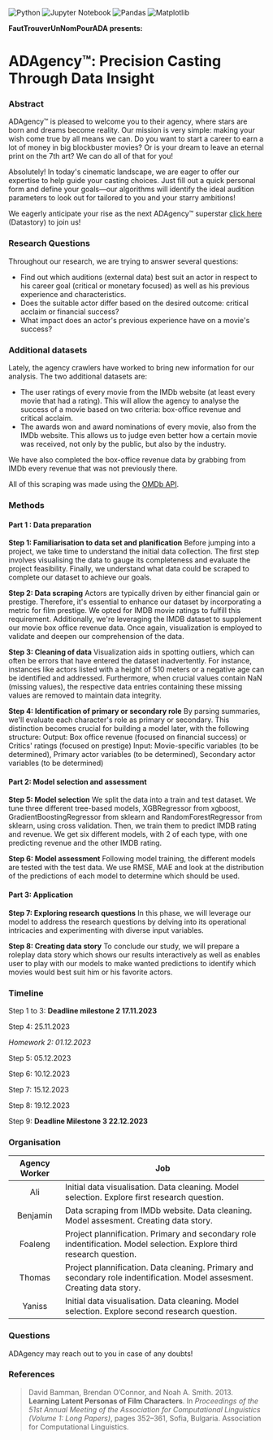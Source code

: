 ![Python](https://img.shields.io/badge/python-3670A0?style=for-the-badge&logo=python&logoColor=ffdd54)
![Jupyter Notebook](https://img.shields.io/badge/jupyter-%23FA0F00.svg?style=for-the-badge&logo=jupyter&logoColor=white)
![Pandas](https://img.shields.io/badge/pandas-%23150458.svg?style=for-the-badge&logo=pandas&logoColor=white)
![Matplotlib](https://img.shields.io/badge/Matplotlib-%23ffffff.svg?style=for-the-badge&logo=Matplotlib&logoColor=black)


**FautTrouverUnNomPourADA presents:**

# **ADAgency&trade;: Precision Casting Through Data Insight**

### Abstract

ADAgency&trade; is pleased to welcome you to their agency, where stars are born and dreams become reality. Our mission is very simple: making your wish come true by all means we can. Do you want to start a career to earn a lot of money in big blockbuster movies? Or is your dream to leave an eternal print on the 7th art? We can do all of that for you!

Absolutely! In today's cinematic landscape, we are eager to offer our expertise to help guide your casting choices. Just fill out a quick personal form and define your goals—our algorithms will identify the ideal audition parameters to look out for tailored to you and your starry ambitions!

We eagerly anticipate your rise as the next ADAgency&trade; superstar [click here](https://benjaminaouzir.github.io/adagency-inc/) (Datastory) to join us!

### Research Questions

Throughout our research, we are trying to answer several questions:
- Find out which auditions (external data) best suit an actor in respect to his career goal (critical or monetary focused) as well as his previous experience and characteristics. 
- Does the suitable actor differ based on the desired outcome: critical acclaim or financial success?
- What impact does an actor's previous experience have on a movie's success?

### Additional datasets

Lately, the agency crawlers have worked to bring new information for our analysis. The two additional datasets are:
- The user ratings of every movie from the IMDb website (at least every movie that had a rating). This will allow the agency to analyse the success of a movie based on two criteria: box-office revenue and critical acclaim.
- The awards won and award nominations of every movie, also from the IMDb website. This allows us to judge even better how a certain movie was received, not only by the public, but also by the industry.

We have also completed the box-office revenue data by grabbing from IMDb every revenue that was not previously there.

All of this scraping was made using the [OMDb API](https://www.omdbapi.com/).

### Methods

#### Part 1 : Data preparation
**Step 1: Familiarisation to data set and planification**
Before jumping into a project, we take time to understand the initial data collection. The first step involves visualising the data to gauge its completeness and evaluate the project feasibility. Finally, we understand what data could be scraped to complete our dataset to achieve our goals.

**Step 2: Data scraping**
Actors are typically driven by either financial gain or prestige. Therefore, it's essential to enhance our dataset by incorporating a metric for film prestige. We opted for IMDB movie ratings to fulfill this requirement. Additionally, we're leveraging the IMDB dataset to supplement our movie box office revenue data. Once again, visualization is employed to validate and deepen our comprehension of the data.

**Step 3: Cleaning of data**
Visualization aids in spotting outliers, which can often be errors that have entered the dataset inadvertently. For instance, instances like actors listed with a height of 510 meters or a negative age can be identified and addressed. Furthermore, when crucial values contain NaN (missing values), the respective data entries containing these missing values are removed to maintain data integrity.

**Step 4: Identification of primary or secondary role**
By parsing summaries, we'll evaluate each character's role as primary or secondary. This distinction becomes crucial for building a model later, with the following structure: 
Output: Box office revenue (focused on financial success) or Critics' ratings (focused on prestige) Input: Movie-specific variables (to be determined), Primary actor variables (to be determined), Secondary actor variables (to be determined)

#### Part 2: Model selection and assessment
**Step 5: Model selection**
We split the data into a train and test dataset. We tune three different tree-based models, XGBRegressor from xgboost, GradientBoostingRegressor from sklearn and RandomForestRegressor from sklearn, using cross validation. Then, we train them to predict IMDB rating and revenue. We get six different models, with 2 of each type, with one predicting revenue and the other IMDB rating.

**Step 6: Model assessment**
Following model training, the different models are tested with the test data. We use RMSE, MAE and look at the distribution of the predictions of each model to determine which should be used.

#### Part 3: Application
**Step 7: Exploring research questions**
In this phase, we will leverage our model to address the research questions by delving into its operational intricacies and experimenting with diverse input variables.

**Step 8: Creating data story**
To conclude our study, we will prepare a roleplay data story which shows our results interactively as well as enables user to play with our models to make wanted predictions to identify which movies would best suit him or his favorite actors.


### Timeline

Step 1 to 3: **Deadline milestone 2 17.11.2023**

Step 4: 25.11.2023

*Homework 2: 01.12.2023*

Step 5: 05.12.2023

Step 6: 10.12.2023

Step 7: 15.12.2023

Step 8: 19.12.2023

Step 9: **Deadline Milestone 3 22.12.2023**


### Organisation

| Agency Worker | Job |
|:-------------:|-----|
| Ali           | Initial data visualisation. Data cleaning. Model selection. Explore first research question.|
| Benjamin      | Data scraping from IMDb website. Data cleaning. Model assesment. Creating data story. |
| Foaleng       | Project plannification. Primary and secondary role indentification. Model selection. Explore third research question.|
| Thomas        | Project plannification. Data cleaning. Primary and secondary role indentification. Model assesment. Creating data story.|
| Yaniss        | Initial data visualisation. Data cleaning. Model selection. Explore second research question. |

### Questions

ADAgency may reach out to you in case of any doubts!

### References

> David Bamman, Brendan O’Connor, and Noah A. Smith. 2013. **Learning Latent Personas of Film Characters**. In *Proceedings of the 51st Annual Meeting of the Association for Computational Linguistics (Volume 1: Long Papers)*, pages 352–361, Sofia, Bulgaria. Association for Computational Linguistics.
